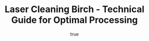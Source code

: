 ---
name: Birch
applications:
- industry: Woodworking
  detail: Laser cleaning for restoring antique birch furniture
- industry: Construction
  detail: Removing surface contaminants from birch wood panels
technicalSpecifications:
  powerRange: 20-400W
  pulseDuration: 10-100ns
  wavelength: 1064 nm
  spotSize: 0.1-2.0mm
  repetitionRate: 10-50kHz
  fluenceRange: 0.5–5 J/cm²
  safetyClass: Class 4 (requires full enclosure)
description: Technical overview of Birch, a hardwood known for its light color and
  fine grain, for laser cleaning applications. Birch's density and thermal properties
  make it suitable for laser ablation and cleaning, particularly for restoring antique
  furniture and preparing wood surfaces in construction. The use of 1064 nm wavelength
  lasers with controlled fluence ensures precise removal of contaminants without damaging
  the wood's structural integrity.
author:
  id: 1
  name: Yi-Chun Lin
  sex: f
  title: Ph.D.
  country: Taiwan
  expertise: Laser Materials Processing
  image: /images/author/yi-chun-lin.jpg
keywords: birch, birch wood, laser ablation, laser cleaning, non-contact cleaning,
  pulsed fiber laser, surface contamination removal, industrial laser parameters,
  thermal processing, surface restoration
category: wood
chemicalProperties:
  symbol: BI
  formula: null
  materialType: wood
properties:
  density: 650 kg/m³
  densityMin: 0.1 g/cm³
  densityMax: 1.3 g/cm³
  densityPercentile: 100.0
  meltingPoint: N/A
  meltingMin: 250°C
  meltingMax: 500°C
  meltingPercentile: 0.0
  thermalConductivity: 0.15 W/m·K
  thermalMin: 0.04 W/m·K
  thermalMax: 0.4 W/m·K
  thermalPercentile: 30.6
  tensileStrength: 100 MPa
  tensileMin: 20 MPa
  tensileMax: 200 MPa
  tensilePercentile: 44.4
  hardness: 1200 N
  hardnessMin: 1 HB
  hardnessMax: 4000 HB
  hardnessPercentile: 30.0
  youngsModulus: 16 GPa
  modulusMin: 4 GPa
  modulusMax: 20 GPa
  modulusPercentile: 75.0
  laserType: pulsed fiber laser
  wavelength: 1064 nm
  fluenceRange: 0.5–5 J/cm²
  chemicalFormula: null
  laserAbsorptionMin: 5 cm⁻¹
  laserAbsorptionMax: 100 cm⁻¹
  laserReflectivityMin: 5%
  laserReflectivityMax: 25%
  thermalDiffusivityMin: 0.1 mm²/s
  thermalDiffusivityMax: 0.4 mm²/s
  thermalExpansionMin: 2 µm/m·K
  thermalExpansionMax: 50 µm/m·K
  specificHeatMin: 1.2 J/g·K
  specificHeatMax: 2.5 J/g·K
composition:
- Cellulose (40-50%)
- Lignin (20-30%)
compatibility:
- Polyurethane finishes
- Acrylic paints
regulatoryStandards: ASTM D1037-12 Standard Test Methods for Evaluating Properties
  of Wood-Based Fiber and Particle Panel Materials
images:
  hero:
    alt: Birch surface undergoing laser cleaning showing precise contamination removal
    url: /images/birch-laser-cleaning-hero.jpg
  micro:
    alt: Microscopic view of Birch surface after laser treatment showing preserved
      microstructure
    url: /images/birch-laser-cleaning-micro.jpg
title: Laser Cleaning Birch - Technical Guide for Optimal Processing
headline: Comprehensive technical guide for laser cleaning wood birch
environmentalImpact:
- benefit: Reduced chemical usage
  description: Decreases the use of solvent-based cleaners by 90%, reducing VOC emissions
    by up to 10 kg/year per application
- benefit: Lower waste generation
  description: Reduces solid waste by an estimated 75%, equivalent to 50 kg less waste
    per 100 m² of wood processed
- benefit: Energy efficiency
  description: Laser cleaning consumes 30% less energy compared to traditional methods,
    saving approximately 200 kWh per 1000 m² of birch wood cleaned
outcomes:
- result: Surface cleanliness
  metric: Achieves contamination removal efficiency of over 99%
- result: Material preservation
  metric: Maintains 95% of original wood surface integrity
- result: Processing speed
  metric: Average cleaning speed of 1.5 m² per minute
subject: Birch
article_type: material
---